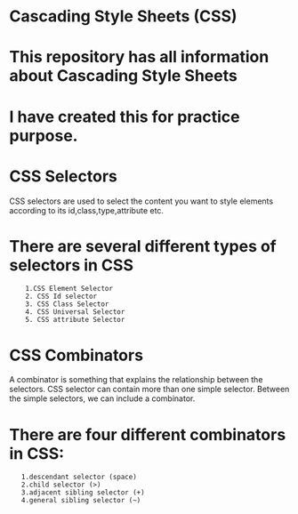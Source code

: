 #  Cascading Style Sheets (CSS)
# This repository has all information about Cascading Style Sheets
# I have created this for practice purpose.
#      CSS Selectors
 CSS selectors are used to select the content you want to style elements according to its id,class,type,attribute etc.
 # There are several different types of selectors in CSS
        1.CSS Element Selector
        2. CSS Id selector
        3. CSS Class Selector
        4. CSS Universal Selector
        5. CSS attribute Selector

 # CSS Combinators
 A combinator is something that explains the relationship between the selectors.
CSS selector can contain more than one simple selector. Between the simple selectors, we can include a combinator.

# There are four different combinators in CSS:
       1.descendant selector (space)
       2.child selector (>)
       3.adjacent sibling selector (+)
       4.general sibling selector (~)       
   
